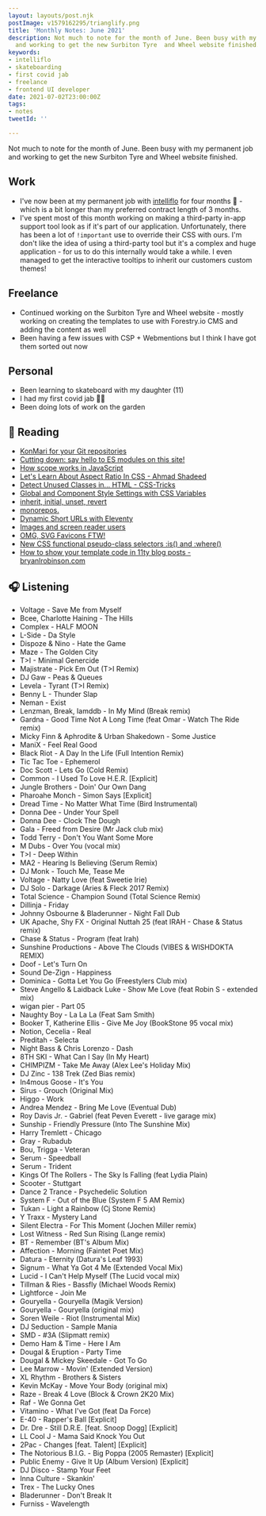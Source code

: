 ```yaml
---
layout: layouts/post.njk
postImage: v1579162295/trianglify.png
title: 'Monthly Notes: June 2021'
description: Not much to note for the month of June. Been busy with my permanent job
  and working to get the new Surbiton Tyre  and Wheel website finished.
keywords:
- intelliflo
- skateboarding
- first covid jab
- freelance
- frontend UI developer
date: 2021-07-02T23:00:00Z
tags:
- notes
tweetId: ''

---
```

Not much to note for the month of June. Been busy with my permanent job and working to get the new Surbiton Tyre  and Wheel website finished.

## Work

* I've now been at my permanent job with [intelliflo](https://www.intelliflo.com) for four months 🎉 - which is a bit longer than my preferred contract length of 3 months.
* I've spent most of this month working on making a third-party in-app support tool look as if it's part of our application. Unfortunately, there has been a lot of `!important` use to override their CSS with ours. I'm don't like the idea of using a third-party tool but it's a complex and huge application - for us to do this internally would take a while. I even managed to get the interactive tooltips to inherit our customers custom themes!

## Freelance

* Continued working on the Surbiton Tyre and Wheel website -  mostly working on creating the templates to use with Forestry.io CMS and adding the content as well
* Been having a few issues with CSP + Webmentions but I think I have got them sorted out now

## Personal

* Been learning to skateboard with my daughter (11)
* I had my first covid jab 💉🎉
* Been doing lots of work on the garden

## 📖 Reading

* [KonMari for your Git repositories](https://tekin.co.uk/2020/01/clean-up-your-git-branches-and-repositories "KonMari for your Git repositories")
* [Cutting down: say hello to ES modules on this site!](https://rusingh.com/articles/2021/02/06/cutting-down/ "Cutting down: say hello to ES modules on this site!")
* [How scope works in JavaScript](https://gomakethings.com/how-scope-works-in-javascript/ "How scope works in JavaScript")
* [Let's Learn About Aspect Ratio In CSS - Ahmad Shadeed](http://ishadeed.com/article/css-aspect-ratio/ "Let's Learn About Aspect Ratio In CSS - Ahmad Shadeed")
* [Detect Unused Classes in... HTML - CSS-Tricks](https://css-tricks.com/detect-unused-classes-in-html/ "Detect Unused Classes in... HTML | CSS-Tricks")
* [Global and Component Style Settings with CSS Variables](https://sarasoueidan.com/blog/style-settings-with-css-variables/ "Global and Component Style Settings with CSS Variables")
* [inherit, initial, unset, revert](https://css-tricks.com/inherit-initial-unset-revert/ "inherit, initial, unset, revert")
* [monorepos.](https://deliciousreverie.co.uk/post/monorepos/ "monorepos.")
* [Dynamic Short URLs with Eleventy](https://www.raymondcamden.com/2021/06/22/dynamic-short-urls-with-eleventy "Dynamic Short URLs with Eleventy")
* [Images and screen reader users](https://gomakethings.com/images-and-screen-reader-users/ "Images and screen reader users")
* [OMG, SVG Favicons FTW!](https://austingil.com/svg-favicons/ "OMG, SVG Favicons FTW!")
* [New CSS functional pseudo-class selectors :is() and :where()](https://web.dev/css-is-and-where/ "New CSS functional pseudo-class selectors :is() and :where()")
* [How to show your template code in 11ty blog posts - bryanlrobinson.com](https://bryanlrobinson.com/blog/how-to-show-your-template-code-in-11ty-blog-posts/ "How to show your template code in 11ty blog posts - bryanlrobinson.com")

## 🎧 Listening

* Voltage - Save Me from Myself
* Bcee, Charlotte Haining - The Hills
* Complex - HALF MOON
* L-Side - Da Style
* Dispoze & Nino - Hate the Game
* Maze - The Golden City
* T>I - Minimal Genercide
* Majistrate - Pick Em Out (T>I Remix)
* DJ Gaw - Peas & Queues
* Levela - Tyrant (T>I Remix)
* Benny L - Thunder Slap
* Neman - Exist
* Lenzman, Break, Iamddb - In My Mind (Break remix)
* Gardna - Good Time Not A Long Time (feat Omar - Watch The Ride remix)
* Micky Finn & Aphrodite & Urban Shakedown - Some Justice
* ManiX - Feel Real Good
* Black Riot - A Day In the Life (Full Intention Remix)
* Tic Tac Toe - Ephemerol
* Doc Scott - Lets Go (Cold Remix)
* Common - I Used To Love H.E.R. \[Explicit\]
* Jungle Brothers - Doin' Our Own Dang
* Pharoahe Monch - Simon Says \[Explicit\]
* Dread Time - No Matter What Time (Bird Instrumental)
* Donna Dee - Under Your Spell
* Donna Dee - Clock The Dough
* Gala - Freed from Desire (Mr Jack club mix)
* Todd Terry - Don't You Want Some More
* M Dubs - Over You (vocal mix)
* T>I - Deep Within
* MA2 - Hearing Is Believing (Serum Remix)
* DJ Monk - Touch Me, Tease Me
* Voltage - Natty Love (feat Sweetie Irie)
* DJ Solo - Darkage (Aries & Fleck 2017 Remix)
* Total Science - Champion Sound (Total Science Remix)
* Dillinja - Friday
* Johnny Osbourne & Bladerunner - Night Fall Dub
* UK Apache, Shy FX - Original Nuttah 25 (feat IRAH - Chase & Status remix)
* Chase & Status - Program (feat Irah)
* Sunshine Productions - Above The Clouds (VIBES & WISHDOKTA REMIX)
* Doof - Let's Turn On
* Sound De-Zign - Happiness
* Dominica - Gotta Let You  Go (Freestylers Club mix)
* Steve Angello & Laidback Luke - Show Me Love (feat Robin S - extended mix)
* wigan pier - Part 05
* Naughty Boy - La La La (Feat Sam Smith)
* Booker T, Katherine Ellis - Give Me Joy (BookStone 95 vocal mix)
* Notion, Cecelia - Real
* Preditah - Selecta
* Night Bass & Chris Lorenzo - Dash
* 8TH SKI - What Can I Say (In My Heart)
* CHIMPIZM - Take Me Away (Alex Lee's Holiday Mix)
* DJ Zinc - 138 Trek (Zed Bias remix)
* In4mous Goose - It's You
* Sirus - Grouch (Original Mix)
* Higgo - Work
* Andrea Mendez - Bring Me Love (Eventual Dub)
* Roy Davis Jr. - Gabriel (feat Peven Everett - live garage mix)
* Sunship - Friendly Pressure (Into The Sunshine Mix)
* Harry Tremlett - Chicago
* Gray - Rubadub
* Bou, Trigga - Veteran
* Serum - Speedball
* Serum - Trident
* Kings Of The Rollers - The Sky Is Falling (feat Lydia Plain)
* Scooter - Stuttgart
* Dance 2 Trance - Psychedelic Solution
* System F - Out of the Blue (System F 5 AM Remix)
* Tukan - Light a Rainbow (Cj Stone Remix)
* Y Traxx - Mystery Land
* Silent Electra - For This Moment (Jochen Miller remix)
* Lost Witness - Red Sun Rising (Lange remix)
* BT - Remember (BT's Album Mix)
* Affection - Morning (Faintet Poet Mix)
* Datura - Eternity (Datura's Leaf 1993)
* Signum - What Ya Got 4 Me (Extended Vocal Mix)
* Lucid - I Can't Help Myself (The Lucid vocal mix)
* Tillman & Ries - Bassfly (Michael Woods Remix)
* Lightforce - Join Me
* Gouryella - Gouryella (Magik Version)
* Gouryella - Gouryella (original mix)
* Soren Weile - Riot (Instrumental Mix)
* DJ Seduction - Sample Mania
* SMD - #3A (Slipmatt remix)
* Demo Ham & Time - Here I Am
* Dougal & Eruption - Party Time
* Dougal & Mickey Skeedale - Got To Go
* Lee Marrow - Movin' (Extended Version)
* XL Rhythm - Brothers & Sisters
* Kevin McKay - Move Your Body (original mix)
* Raze - Break 4 Love (Block & Crown 2K20 Mix)
* Raf - We Gonna Get
* Vitamino - What I've Got (feat Da Force)
* E-40 - Rapper's Ball \[Explicit\]
* Dr. Dre - Still D.R.E. \[feat. Snoop Dogg\] \[Explicit\]
* LL Cool J - Mama Said Knock You Out
* 2Pac - Changes \[feat. Talent\] \[Explicit\]
* The Notorious B.I.G. - Big Poppa (2005 Remaster) \[Explicit\]
* Public Enemy - Give It Up (Album Version) \[Explicit\]
* DJ Disco - Stamp Your Feet
* Inna Culture - Skankin'
* Trex - The Lucky Ones
* Bladerunner - Don't Break It
* Furniss - Wavelength